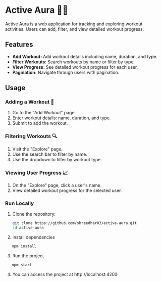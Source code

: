 # Active Aura 🤸‍♂️

Active Aura is a web application for tracking and exploring workout activities. Users can add, filter, and view detailed workout progress.

## Features

- **Add Workout:** Add workout details including name, duration, and type.
- **Filter Workouts:** Search workouts by name or filter by type.
- **View Progress:** See detailed workout progress for each user.
- **Pagination:** Navigate through users with pagination.

## Usage

### Adding a Workout 💪

1. Go to the "Add Workout" page.
2. Enter workout details: name, duration, and type.
3. Submit to add the workout.

### Filtering Workouts 🔍

1. Visit the "Explore" page.
2. Use the search bar to filter by name.
3. Use the dropdown to filter by workout type.

### Viewing User Progress 📈

1. On the "Explore" page, click a user's name.
2. View detailed workout progress for the selected user.

### Run Locally

1. Clone the repository:

   ```bash
   git clone https://github.com/shreedhar03/active-aura.git
   cd active-aura
   ```

2. Install dependencies

```bash
   npm install
```

3. Run the project

```bash
   npm start
```

4. You can access the project at http://localhost:4200
